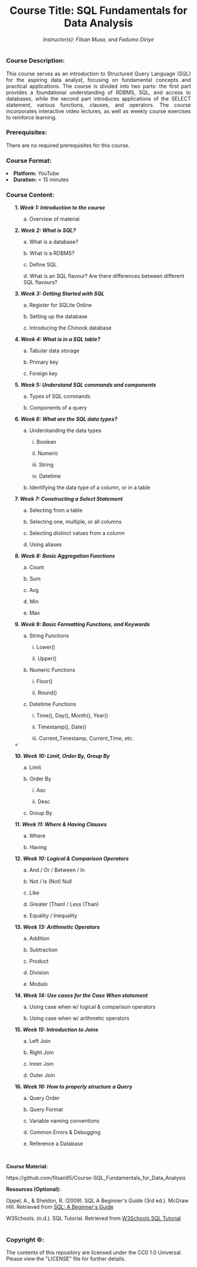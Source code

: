 <br>

<h1 align = 'center'> Course Title: SQL Fundamentals for Data Analysis </h1>

<p align= 'center'><i> Instructor(s): Filsan Musa, and Fadumo Diriye </i></p>

#

<h3> Course Description: </h3>

<p align = 'Justify'> This course serves as an introduction to Structured Query Language (SQL) for the aspiring data analyst, focusing on fundamental concepts and practical applications. The course is divided into two parts: the first part provides a foundational understanding of RDBMS, SQL, and access to databases, while the second part introduces applications of the SELECT statement, various functions, clauses, and operators. The course incorporates interactive video lectures, as well as weekly course exercises to reinforce learning. </p>

<h3> Prerequisites: </h3>

There are no required prerequisites for this course.


<h3> Course Format: </h3>

<li><b> Platform:</b> YouTube </li>

<li><b> Duration:</b> < 15 minutes </li>

<h3> Course Content:</h3>

<ul><b> 1. <i> Week 1: Introduction to the course </i></b>
<ol> a. Overview of material </ol></ul>

<ul><b> 2. <i> Week 2: What is SQL? </i></b>
<ol> a. What is a database? </ol>
<ol> b. What is a RDBMS? </ol>
<ol> c. Define SQL </ol>
<ol> d. What is an SQL flavour? Are there differences between different SQL flavours? </ol></ul>
 
<ul><b> 3. <i> Week 3: Getting Started with SQL </i></b>
<ol> a. Register for SQLite Online </ol>
<ol> b. Setting up the database </ol>
<ol> c. Introducing the Chinook database </ol></ul>

<ul><b> 4. <i> Week 4: What is in a SQL table? </i></b>
<ol> a. Tabular data storage </ol>
<ol> b. Primary key </ol>
<ol> c. Foreign key </ol></ul>

<ul><b> 5. <i> Week 5: Understand SQL commands and components</i></b> 
<ol> a. Types of SQL commands </ol>
<ol> b. Components of a query</ol></ul>

<ul><b> 6. <i> Week 6: What are the SQL data types? </i></b>
<ol> a. Understanding the data types </ol>
<ol><ol> i. Boolean </ol></ol>
<ol><ol> ii. Numeric </ol></ol>
<ol><ol> iii. String </ol></ol>
 <ol><ol> iv. Datetime </ol></ol>
<ol> b. Identifying the data type of a column, or in a table </ol></ul>

<ul><b> 7. <i>Week 7: Constructing a Select Statement </i></b>
<ol> a. Selecting from a table</ol>
<ol> b. Selecting one, multiple, or all columns </ol>
<ol> c. Selecting distinct values from a column </ol>
<ol> d. Using aliases </ol></ul>

<ul><b> 8. <i> Week 8: Basic Aggregation Functions </i></b> 
<ol> a. Count </ol>
<ol> b. Sum </ol>
<ol> c. Avg </ol>
<ol> d. Min </ol>
<ol> e. Max </ol></ul>

<ul><b> 9. <i> Week 9: Basic Formatting Functions, and Keywords </i></b> 
<ol> a. String Functions </ol>
<ol><ol> i. Lower() </ol></ol>
<ol><ol> ii. Upper() </ol></ol>
<ol> b. Numeric Functions </ol>
<ol><ol> i. Floor() </ol></ol>
<ol><ol> ii. Round() </ol></ol>
<ol> c. Datetime Functions </ol>
<ol><ol> i. Time(), Day(), Month(), Year()</ol></ol>
<ol><ol> ii. Timestamp(), Date()</ol></ol>
<ol><ol> iii. Current_Timestamp, Current_Time, etc.</ol></ol><</ul>


<ul><b> 10. <i> Week 10: Limit, Order By, Group By </i></b>
<ol> a. Limit </ol>
<ol> b. Order By </ol>
<ol><ol> i. Asc </ol></ol>
<ol><ol> ii. Desc </ol></ol>
<ol> c. Group By  </ol></ul>

<ul><b> 11. <i> Week 11: Where & Having Clauses </i></b>
<ol> a. Where </ol>
<ol> b. Having </ol></ul>

<ul><b> 12. <i> Week 10: Logical & Comparison Operators </i></b>
<ol> a. And / Or  / Between / In </ol>
<ol> b. Not / Is (Not) Null </ol>
<ol> c. Like </ol>
<ol> d. Greater (Than) / Less (Than) </ol>
<ol> e. Equality / Inequality </ol></ul>

<ul><b> 13. <i> Week 13: Arithmetic Operators </i></b>
<ol> a. Addition </ol>
<ol> b. Subtraction </ol>
<ol> c. Product </ol>
<ol> d. Division </ol>
<ol> e. Modulo </ol></ul>

<ul><b> 14. <i> Week 14: Use cases for the Case When statement </i></b>
<ol> a. Using case when w/ logical & comparison operators</ol>
<ol> b. Using case when w/ arithmetic operators</ol></ul>

<ul><b> 15. <i> Week 15: Introduction to Joins </i></b>
<ol> a. Left Join </ol>
<ol> b. Right Join </ol>
<ol> c. Inner Join </ol>
<ol> d. Outer Join </ol></ul>

<ul><b> 16. <i> Week 16: How to properly structure a Query </i></b>
<ol> a. Query Order </ol>
<ol> b. Query Format </ol>
<ol> c. Variable naming conventions </ol>
<ol> d. Common Errors & Debugging </ol>
<ol> e. Reference a Database </ol></ul>

<br>

<b> Course Material: </b>
<p> https://github.com/filsan95/Course-SQL_Fundamentals_for_Data_Analysis </p>

<b> Resources (Optional): </b>
<p> Oppel, A., & Sheldon, R. (2009). SQL A Beginner's Guide (3rd ed.). McGraw Hill. Retrieved from <a href="https://www.doc-developpement-durable.org/file/Projets-informatiques/cours-%26-manuels-informatiques/Sql/SQL-%20A%20Beginner%27s%20Guide%2C%203rd%20Edition.pdf"> SQL: A Beginner's Guide </a></p>
<p> W3Schools. (n.d.). SQL Tutorial. Retrieved from <a href="https://www.w3schools.com/sql/default.asp"> W3Schools SQL Tutorial </a></p>

#

<h3> Copyright ©: </h3>
The contents of this repository are licensed under the CC0 1.0 Universal. Please view the "LICENSE" file for further details.

